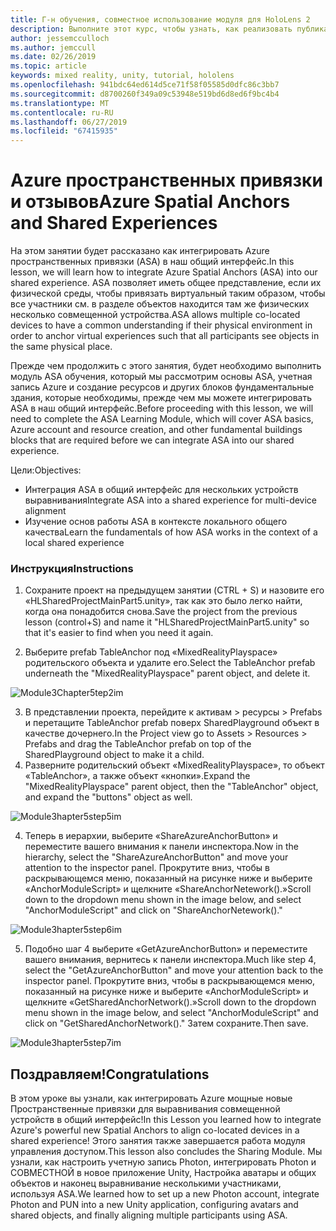 ```yaml
---
title: Г-н обучения, совместное использование модуля для HoloLens 2
description: Выполните этот курс, чтобы узнать, как реализовать публикацию нескольких пользователей в приложении HoloLens 2.
author: jessemcculloch
ms.author: jemccull
ms.date: 02/26/2019
ms.topic: article
keywords: mixed reality, unity, tutorial, hololens
ms.openlocfilehash: 941bdc64ed614d5ce71f58f05585d0dfc86c3bb7
ms.sourcegitcommit: d8700260f349a09c53948e519bd6d8ed6f9bc4b4
ms.translationtype: MT
ms.contentlocale: ru-RU
ms.lasthandoff: 06/27/2019
ms.locfileid: "67415935"
---
```

# <a name="azure-spatial-anchors-and-shared-experiences"></a><span data-ttu-id="8d402-104">Azure пространственных привязки и отзывов</span><span class="sxs-lookup"><span data-stu-id="8d402-104">Azure Spatial Anchors and Shared Experiences</span></span>

<span data-ttu-id="8d402-105">На этом занятии будет рассказано как интегрировать Azure пространственных привязки (ASA) в наш общий интерфейс.</span><span class="sxs-lookup"><span data-stu-id="8d402-105">In this lesson, we will learn how to integrate Azure Spatial Anchors (ASA) into our shared experience.</span></span> <span data-ttu-id="8d402-106">ASA позволяет иметь общее представление, если их физической среды, чтобы привязать виртуальный таким образом, чтобы все участники см. в разделе объектов находится там же физических несколько совмещенной устройства.</span><span class="sxs-lookup"><span data-stu-id="8d402-106">ASA allows multiple co-located devices to have a common understanding if their physical environment in order to anchor virtual experiences such that all participants see objects in the same physical place.</span></span>

<span data-ttu-id="8d402-107">Прежде чем продолжить с этого занятия, будет необходимо выполнить модуль ASA обучения, который мы рассмотрим основы ASA, учетная запись Azure и создание ресурсов и других блоков фундаментальные здания, которые необходимы, прежде чем мы можете интегрировать ASA в наш общий интерфейс.</span><span class="sxs-lookup"><span data-stu-id="8d402-107">Before proceeding with this lesson, we will need to complete the ASA Learning Module, which will cover ASA basics, Azure account and resource creation, and other fundamental buildings blocks that are required before we can integrate ASA into our shared experience.</span></span>

<span data-ttu-id="8d402-108">Цели:</span><span class="sxs-lookup"><span data-stu-id="8d402-108">Objectives:</span></span>

- <span data-ttu-id="8d402-109">Интеграция ASA в общий интерфейс для нескольких устройств выравнивания</span><span class="sxs-lookup"><span data-stu-id="8d402-109">Integrate ASA into a shared experience for multi-device alignment</span></span>
- <span data-ttu-id="8d402-110">Изучение основ работы ASA в контексте локального общего качества</span><span class="sxs-lookup"><span data-stu-id="8d402-110">Learn the fundamentals of how ASA works in the context of a local shared experience</span></span>

### <a name="instructions"></a><span data-ttu-id="8d402-111">Инструкция</span><span class="sxs-lookup"><span data-stu-id="8d402-111">Instructions</span></span>

1. <span data-ttu-id="8d402-112">Сохраните проект на предыдущем занятии (CTRL + S) и назовите его «HLSharedProjectMainPart5.unity», так как это было легко найти, когда она понадобится снова.</span><span class="sxs-lookup"><span data-stu-id="8d402-112">Save the project from the previous lesson (control+S) and name it "HLSharedProjectMainPart5.unity" so that it's easier to find when you need it again.</span></span>

2. <span data-ttu-id="8d402-113">Выберите prefab TableAnchor под «MixedRealityPlayspace» родительского объекта и удалите его.</span><span class="sxs-lookup"><span data-stu-id="8d402-113">Select the TableAnchor prefab underneath  the "MixedRealityPlayspace" parent object, and delete it.</span></span>

![Module3Chapter5tep2im](images/module3chapter5step2im.PNG)



3.  <span data-ttu-id="8d402-115">В представлении проекта, перейдите к активам > ресурсы > Prefabs и перетащите TableAnchor prefab поверх SharedPlayground объект в качестве дочернего.</span><span class="sxs-lookup"><span data-stu-id="8d402-115">In the Project view go to Assets > Resources > Prefabs and drag the TableAnchor prefab on top of the SharedPlayground object to make it a child.</span></span>
4.  <span data-ttu-id="8d402-116">Разверните родительский объект «MixedRealityPlayspace», то объект «TableAnchor», а также объект «кнопки».</span><span class="sxs-lookup"><span data-stu-id="8d402-116">Expand the "MixedRealityPlayspace" parent object, then the "TableAnchor" object, and expand the "buttons" object as well.</span></span> 

![Module3hapter5step5im](images/module3chapter5step5im.PNG)

4. <span data-ttu-id="8d402-118">Теперь в иерархии, выберите «ShareAzureAnchorButton» и переместите вашего внимания к панели инспектора.</span><span class="sxs-lookup"><span data-stu-id="8d402-118">Now in the hierarchy, select the "ShareAzureAnchorButton" and move your attention to the inspector panel.</span></span> <span data-ttu-id="8d402-119">Прокрутите вниз, чтобы в раскрывающемся меню, показанный на рисунке ниже и выберите «AnchorModuleScript» и щелкните «ShareAnchorNetework().»</span><span class="sxs-lookup"><span data-stu-id="8d402-119">Scroll down to the dropdown menu shown in the image below, and select "AnchorModuleScript" and click on "ShareAnchorNetework()."</span></span>

![Module3hapter5step6im](images/module3chapter5step6im.PNG)

5. <span data-ttu-id="8d402-121">Подобно шаг 4 выберите «GetAzureAnchorButton» и переместите вашего внимания, вернитесь к панели инспектора.</span><span class="sxs-lookup"><span data-stu-id="8d402-121">Much like step 4, select the "GetAzureAnchorButton" and move your attention back to the inspector panel.</span></span> <span data-ttu-id="8d402-122">Прокрутите вниз, чтобы в раскрывающемся меню, показанный на рисунке ниже и выберите «AnchorModuleScript» и щелкните «GetSharedAnchorNetwork().»</span><span class="sxs-lookup"><span data-stu-id="8d402-122">Scroll down to the dropdown menu shown in the image below, and select "AnchorModuleScript" and click on "GetSharedAnchorNetwork()."</span></span> <span data-ttu-id="8d402-123">Затем сохраните.</span><span class="sxs-lookup"><span data-stu-id="8d402-123">Then save.</span></span>

![Module3hapter5step7im](images/module3chapter5step7im.PNG)




## <a name="congratulations"></a><span data-ttu-id="8d402-125">Поздравляем!</span><span class="sxs-lookup"><span data-stu-id="8d402-125">Congratulations</span></span>

<span data-ttu-id="8d402-126">В этом уроке вы узнали, как интегрировать Azure мощные новые Пространственные привязки для выравнивания совмещенной устройств в общий интерфейс!</span><span class="sxs-lookup"><span data-stu-id="8d402-126">In this Lesson you learned how to integrate Azure's powerful new Spatial Anchors to align co-located devices in a shared experience!</span></span> <span data-ttu-id="8d402-127">Этого занятия также завершается работа модуля управления доступом.</span><span class="sxs-lookup"><span data-stu-id="8d402-127">This lesson also concludes the Sharing Module.</span></span> <span data-ttu-id="8d402-128">Мы узнали, как настроить учетную запись Photon, интегрировать Photon и СОВМЕСТНОЙ в новое приложение Unity, Настройка аватары и общих объектов и наконец выравнивание несколькими участниками, используя ASA.</span><span class="sxs-lookup"><span data-stu-id="8d402-128">We learned how to set up a new Photon account, integrate Photon and PUN into a new Unity application, configuring avatars and shared objects, and finally aligning multiple participants using ASA.</span></span> 

